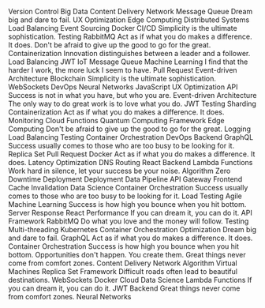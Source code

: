 Version Control Big Data Content Delivery Network Message Queue Dream big and dare to fail. UX Optimization Edge Computing Distributed Systems Load Balancing Event Sourcing Docker
CI/CD Simplicity is the ultimate sophistication. Testing RabbitMQ Act as if what you do makes a difference. It does. Don't be afraid to give up the good to go for the great. Containerization Innovation distinguishes between a leader and a follower.
Load Balancing JWT IoT Message Queue Machine Learning I find that the harder I work, the more luck I seem to have. Pull Request Event-driven Architecture
Blockchain Simplicity is the ultimate sophistication. WebSockets DevOps Neural Networks JavaScript
UX Optimization API Success is not in what you have, but who you are. Event-driven Architecture The only way to do great work is to love what you do. JWT Testing Sharding Containerization
Act as if what you do makes a difference. It does. Monitoring Cloud Functions Quantum Computing Framework Edge Computing Don't be afraid to give up the good to go for the great.
Logging Load Balancing Testing Container Orchestration DevOps Backend GraphQL Success usually comes to those who are too busy to be looking for it. Replica Set Pull Request Docker Act as if what you do makes a difference. It does. Latency Optimization DNS Routing React
Backend Lambda Functions Work hard in silence, let your success be your noise. Algorithm Zero Downtime Deployment Deployment
Data Pipeline API Gateway Frontend Cache Invalidation Data Science Container Orchestration Success usually comes to those who are too busy to be looking for it. Load Testing Agile Machine Learning Success is how high you bounce when you hit bottom. Server Response React
Performance If you can dream it, you can do it. API Framework RabbitMQ Do what you love and the money will follow. Testing Multi-threading Kubernetes Container Orchestration Optimization Dream big and dare to fail.
GraphQL Act as if what you do makes a difference. It does. Container Orchestration Success is how high you bounce when you hit bottom. Opportunities don't happen. You create them. Great things never come from comfort zones. Content Delivery Network
Algorithm Virtual Machines Replica Set Framework Difficult roads often lead to beautiful destinations. WebSockets Docker Cloud Data Science
Lambda Functions If you can dream it, you can do it. JWT Backend Great things never come from comfort zones. Neural Networks
